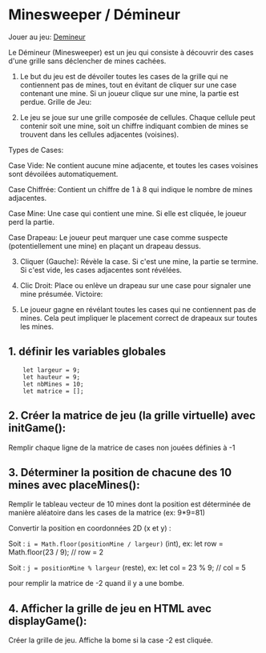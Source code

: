 # Minesweeper / Démineur

Jouer au jeu: [Demineur](https://jeu-du-demineur.netlify.app/)


Le Démineur (Minesweeper) est un jeu qui consiste à découvrir des cases d'une grille sans déclencher de mines cachées.


1. Le but du jeu est de dévoiler toutes les cases de la grille qui ne contiennent pas de mines, tout en évitant de cliquer sur une case contenant une mine. Si un joueur clique sur une mine, la partie est perdue.
Grille de Jeu:

2. Le jeu se joue sur une grille composée de cellules. Chaque cellule peut contenir soit une mine, soit un chiffre indiquant combien de mines se trouvent dans les cellules adjacentes (voisines).

Types de Cases:

Case Vide: Ne contient aucune mine adjacente, et toutes les cases voisines sont dévoilées automatiquement.

Case Chiffrée: Contient un chiffre de 1 à 8 qui indique le nombre de mines adjacentes.

Case Mine: Une case qui contient une mine. Si elle est cliquée, le joueur perd la partie.

Case Drapeau: Le joueur peut marquer une case comme suspecte (potentiellement une mine) en plaçant un drapeau dessus.


3. Cliquer (Gauche): Révèle la case. Si c'est une mine, la partie se termine. Si c'est vide, les cases adjacentes sont révélées.

4. Clic Droit: Place ou enlève un drapeau sur une case pour signaler une mine présumée.
Victoire:

5. Le joueur gagne en révélant toutes les cases qui ne contiennent pas de mines. Cela peut impliquer le placement correct de drapeaux sur toutes les mines.


## 1. définir les variables globales 

```
    let largeur = 9;
    let hauteur = 9;
    let nbMines = 10;
    let matrice = [];
```


## 2. Créer la matrice de jeu (la grille virtuelle) avec initGame(): 

Remplir chaque ligne de la matrice de cases non jouées définies à -1 


## 3. Déterminer la position de chacune des 10 mines avec placeMines():

Remplir le tableau vecteur de 10 mines dont la position est déterminée de manière aléatoire dans les cases de la matrice (ex: 9*9=81)

Convertir la position en coordonnées 2D (x et y) : 

Soit : `i = Math.floor(positionMine / largeur)` (int), ex: let row = Math.floor(23 / 9); // row = 2

Soit : `j = positionMine % largeur` (reste), ex: let col = 23 % 9; // col = 5

pour remplir la matrice de -2 quand il y a une bombe.


## 4. Afficher la grille de jeu en HTML avec displayGame(): 

Créer la grille de jeu. Affiche la bome si la case -2 est cliquée. 


